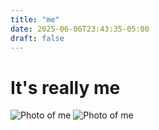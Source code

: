 ```yaml
---
title: "me"
date: 2025-06-06T23:43:35-05:00
draft: false
---
```

# It's really me
![Photo of me](/images/my-photo.jpg)
![Photo of me](/images/my-photo.jpg)

